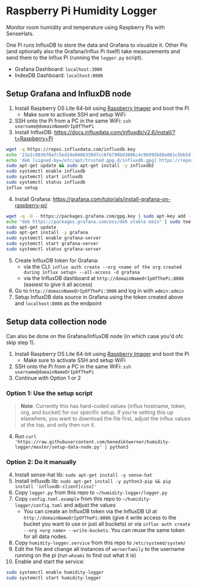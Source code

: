 # Raspberry Pi Humidity Logger

Monitor room humidity and temperature using Raspberry Pis with SenseHats.

One Pi runs InfluxDB to store the data and Grafana to visualize it. Other Pis (and optionally also the Grafana/Influx Pi itself)
take measurements and send them to the Influx Pi (running the `logger.py` script).

- Grafana Dashboard: `localhost:3000`
- IndexDB Dashboard: `localhost:8086`

## Setup Grafana and InfluxDB node

1. Install Raspberry OS Lite 64-bit using [Raspberry Imager](https://www.raspberrypi.com/software/) and boot the Pi
   - Make sure to activate SSH and setup WiFi
2. SSH onto the Pi from a PC in the same WiFi: `ssh username@domainNameOrIpOfThePi`
3. Install InfluxDB: https://docs.influxdata.com/influxdb/v2.6/install/?t=Raspberry+Pi

```bash
wget -q https://repos.influxdata.com/influxdb.key
echo '23a1c8836f0afc5ed24e0486339d7cc8f6790b83886c4c96995b88a061c5bb5d influxdb.key' | sha256sum -c && cat influxdb.key | gpg --dearmor | sudo tee /etc/apt/trusted.gpg.d/influxdb.gpg > /dev/null
echo 'deb [signed-by=/etc/apt/trusted.gpg.d/influxdb.gpg] https://repos.influxdata.com/debian stable main' | sudo tee /etc/apt/sources.list.d/influxdata.list
sudo apt-get update && sudo apt-get install -y influxdb2
sudo systemctl enable influxdb
sudo systemctl start influxdb
sudo systemctl status influxdb
influx setup
```

4. Install Grafana: https://grafana.com/tutorials/install-grafana-on-raspberry-pi/

```bash
wget -q -O - https://packages.grafana.com/gpg.key | sudo apt-key add -
echo "deb https://packages.grafana.com/oss/deb stable main" | sudo tee -a /etc/apt/sources.list.d/grafana.list
sudo apt-get update
sudo apt-get install -y grafana
sudo systemctl enable grafana-server
sudo systemctl start grafana-server
sudo systemctl status grafana-server
```

5. Create InfluxDB token for Grafana:
   - via the CLI: `influx auth create --org <name of the org created during influx setup> --all-access -d grafana`
   - via the InfluxDB dashboard at `http://domainNameOrIpOfThePi:8086` (easiest to give it all access)
6. Go to `http://domainNameOrIpOfThePi:3000` and log in with `admin:admin`
7. Setup InfluxDB data source in Grafana using the token created above and `localhost:8086` as the endpoint

## Setup data collection node

Can also be done on the Grafana/InfluxDB node (in which case you'd ofc skip step 1).

1. Install Raspberry OS Lite 64-bit using [Raspberry Imager](https://www.raspberrypi.com/software/) and boot the Pi
   - Make sure to activate SSH and setup WiFi
2. SSH onto the Pi from a PC in the same WiFi: `ssh username@domainNameOrIpOfThePi`
3. Continue with Option 1 or 2

### Option 1: Use the setup script

> **Note**: Currently this has hard-coded values (influx hostname, token, org, and bucket) for our specific setup. If you're setting this up elsewhere, you want to download the file first, adjust the influx values at the top, and only then run it.

4. Run `curl 'https://raw.githubusercontent.com/benediktwerner/humidity-logger/master/setup-data-node.py' | python3`

### Option 2: Do it manually

4. Install sense-hat lib: `sudo apt-get install -y sense-hat`
5. Install influxdb lib: `sudo apt-get install -y python3-pip && pip install 'influxdb-client[ciso]'`
6. Copy `logger.py` from this repo to `~/humidity-logger/logger.py`
7. Copy `config.toml.example` from this repo to `~/humidity-logger/config.toml` and adjust the values
   - You can create an InfluxDB token via the InfluxDB UI at `http://domainNameOrIpOfThePi:8086` (give it write access to the bucket you want to use or just all buckets) or via `influx auth create --org <org name> --write-buckets`. You can reuse the same token for all data nodes.
8. Copy `humidity-logger.service` from this repo to `/etc/systemd/system/`
9. Edit the file and change all instances of `wernerfamily` to the username running on the pi (run `whoami` to find out what it is)
10. Enable and start the service:

```bash
sudo systemctl enable humidity-logger
sudo systemctl start humidity-logger
```

